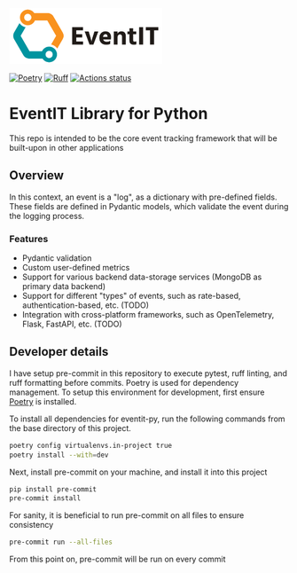 <img src="https://github.com/alexdlukens/eventit-py/blob/master/docs/source/_static/logos/EventIT_Logo_Email_Signature.png" height="100">

[![Poetry](https://img.shields.io/endpoint?url=https://python-poetry.org/badge/v0.json)](https://python-poetry.org/)
[![Ruff](https://img.shields.io/endpoint?url=https://raw.githubusercontent.com/astral-sh/ruff/main/assets/badge/v2.json)](https://github.com/astral-sh/ruff)
[![Actions status](https://github.com/astral-sh/ruff/workflows/CI/badge.svg)](https://github.com/alexdlukens/eventit-py/actions)

# EventIT Library for Python

This repo is intended to be the core event tracking framework that will be built-upon in other applications

## Overview
In this context, an event is a "log", as a dictionary with pre-defined fields. These fields are defined in Pydantic models, which validate the event during the logging process.

### Features
- Pydantic validation
- Custom user-defined metrics
- Support for various backend data-storage services (MongoDB as primary data backend)
- Support for different "types" of events, such as rate-based, authentication-based, etc. (TODO)
- Integration with cross-platform frameworks, such as OpenTelemetry, Flask, FastAPI, etc. (TODO)

## Developer details


I have setup pre-commit in this repository to execute pytest, ruff linting, and ruff formatting before commits. Poetry is used for dependency management. To setup this environment for development, first ensure [Poetry](https://python-poetry.org/) is installed.

To install all dependencies for eventit-py, run the following commands from the base directory of this project.

```bash
poetry config virtualenvs.in-project true
poetry install --with=dev
```


Next, install pre-commit on your machine, and install it into this project

```bash
pip install pre-commit
pre-commit install
```

For sanity, it is beneficial to run pre-commit on all files to ensure consistency

```bash
pre-commit run --all-files
```

From this point on, pre-commit will be run on every commit
